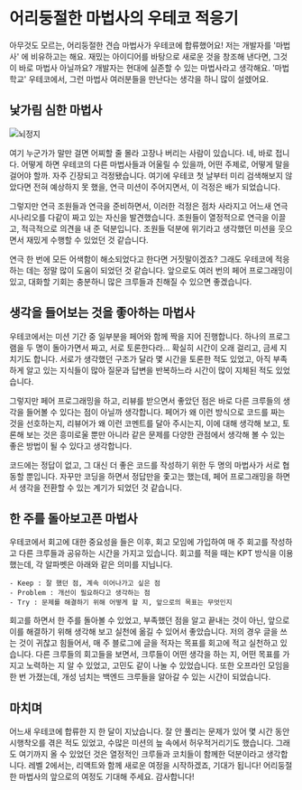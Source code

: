 # 어리둥절한 마법사의 우테코 적응기

아무것도 모르는, 어리둥절한 견습 마법사가 우테코에 합류했어요!
저는 개발자를 '마법사' 에 비유하고는 해요. 재밌는 아이디어를 바탕으로 새로운 것을 창조해 낸다면, 그것이 바로 마법사 아닐까요?
개발자는 현대에 실존할 수 있는 마법사라고 생각해요. '마법학교' 우테코에서, 그런 마법사 여러분들을 만난다는 생각을 하니 많이 설렜어요.

## 낯가림 심한 마법사
![뇌정지](https://user-images.githubusercontent.com/87642422/226357069-c6ed9d50-ddf5-4560-bcf6-13bb03d0ba2d.png)

여기 누군가가 말만 걸면 어찌할 줄 몰라 고장나 버리는 사람이 있습니다. 네, 바로 접니다.
어떻게 하면 우테코의 다른 마법사들과 어울릴 수 있을까, 어떤 주제로, 어떻게 말을 걸어야 할까. 자주 긴장되고 걱정됐습니다.
여기에 우테코 첫 날부터 미리 검색해보지 않았다면 전혀 예상하지 못 했을, 연극 미션이 주어지면서, 이 걱정은 배가 되었습니다.

그렇지만 연극 조원들과 연극을 준비하면서, 이러한 걱정은 점차 사라지고 어느새 연극 시나리오를 다같이 짜고 있는 자신을 발견했습니다. 조원들이 열정적으로 연극을 이끌고, 적극적으로 의견을 내 준 덕분입니다. 조원들 덕분에 위기라고 생각했던 미션을 웃으면서 재밌게 수행할 수 있었던 것 같습니다.

연극 한 번에 모든 어색함이 해소되었다고 한다면 거짓말이겠죠? 그래도 우테코에 적응하는 데는 정말 많이 도움이 되었던 것 같습니다. 앞으로도 여러 번의 페어 프로그래밍이 있고, 대화할 기회는 충분하니 많은 크루들과 친해질 수 있으면 좋겠습니다.

## 생각을 들어보는 것을 좋아하는 마법사
우테코에서는 미션 기간 중 일부분을 페어와 함께 짝을 지어 진행합니다. 하나의 프로그램을 두 명이 돌아가면서 짜고, 서로 토론한다라... 확실히 시간이 오래 걸리고, 금세 지치기도 합니다. 서로가 생각했던 구조가 달라 몇 시간을 토론한 적도 있었고, 아직 부족하게 알고 있는 지식들이 많아 질문과 답변을 반복하느라 시간이 많이 지체된 적도 있었습니다.

그렇지만 페어 프로그래밍을 하고, 리뷰를 받으면서 좋았던 점은 바로 다른 크루들의 생각을 들어볼 수 있다는 점이 아닐까 생각합니다. 페어가 왜 이런 방식으로 코드를 짜는 것을 선호하는지, 리뷰어가 왜 이런 코멘트를 달아 주시는지, 이에 대해 생각해 보고, 토론해 보는 것은 흥미로울 뿐만 아니라 같은 문제를 다양한 관점에서 생각해 볼 수 있는 좋은 방법이 될 수 있다고 생각합니다.

코드에는 정답이 없고, 그 대신 더 좋은 코드를 작성하기 위한 두 명의 마법사가 서로 협동할 뿐입니다. 자꾸만 코딩을 하면서 정답만을 좇고는 했는데, 페어 프로그래밍을 하면서 생각을 전환할 수 있는 계기가 되었던 것 같습니다.

## 한 주를 돌아보고픈 마법사
우테코에서 회고에 대한 중요성을 들은 이후, 회고 모임에 가입하여 매 주 회고를 작성하고 다른 크루들과 공유하는 시간을 가지고 있습니다. 회고를 적을 때는 KPT 방식을 이용했는데, 각 알파벳은 아래와 같은 의미를 지닙니다.
```
- Keep : 잘 했던 점, 계속 이어나가고 싶은 점
- Problem : 개선이 필요하다고 생각하는 점
- Try : 문제를 해결하기 위해 어떻게 할 지, 앞으로의 목표는 무엇인지
```
회고를 하면서 한 주를 돌아볼 수 있었고, 부족했던 점을 알고 끝내는 것이 아닌, 앞으로 이를 해결하기 위해 생각해 보고 실천에 옮길 수 있어서 좋았습니다. 저의 경우 글을 쓰는 것이 귀찮고 힘들어서, 매 주 블로그에 글을 적자는 목표를 회고에 적고 실천하고 있습니다. 다른 크루들의 회고들을 보면서, 크루들이 어떤 생각을 하는 지, 어떤 목표를 가지고 노력하는 지 알 수 있었고, 고민도 같이 나눌 수 있었습니다. 또한 오프라인 모임을 한 번 가졌는데, 개성 넘치는 백엔드 크루들을 알아갈 수 있는 시간이 되었습니다.

## 마치며
어느새 우테코에 합류한 지 한 달이 지났습니다. 잘 안 풀리는 문제가 있어 몇 시간 동안 시행착오를 겪은 적도 있었고, 수많은 미션의 늪 속에서 허우적거리기도 했습니다. 그래도 여기까지 올 수 있었던 것은 열정적인 크루들과 코치들이 함께한 덕분이라고 생각합니다. 레벨 2에서는, 리액트와 함께 새로운 여정을 시작하겠죠, 기대가 됩니다! 어리둥절한 마법사의 앞으로의 여정도 기대해 주세요. 감사합니다!
